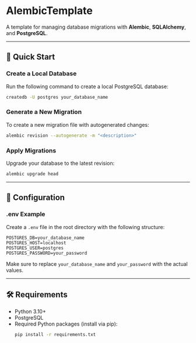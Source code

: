 
# AlembicTemplate

A template for managing database migrations with **Alembic**, **SQLAlchemy**, and **PostgreSQL**.

---

## 🚀 Quick Start

### Create a Local Database
Run the following command to create a local PostgreSQL database:
```bash
createdb -U postgres your_database_name
```

### Generate a New Migration
To create a new migration file with autogenerated changes:
```bash
alembic revision --autogenerate -m "<description>"
```

### Apply Migrations
Upgrade your database to the latest revision:
```bash
alembic upgrade head
```

---

## 🔧 Configuration

### .env Example
Create a `.env` file in the root directory with the following structure:
```
POSTGRES_DB=your_database_name
POSTGRES_HOST=localhost
POSTGRES_USER=postgres
POSTGRES_PASSWORD=your_password
```

Make sure to replace `your_database_name` and `your_password` with the actual values.

---

## 🛠 Requirements
- Python 3.10+
- PostgreSQL
- Required Python packages (install via pip):
  ```bash
  pip install -r requirements.txt
  ```
